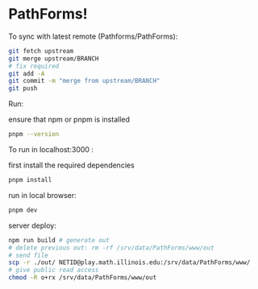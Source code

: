 # PathForms!
To sync with latest remote (Pathforms/PathForms):

```bash
git fetch upstream
git merge upstream/BRANCH
# fix required
git add -A
git commit -m "merge from upstream/BRANCH"
git push
```

Run:

ensure that npm or pnpm is installed

```bash
pnpm --version
```

To run in localhost:3000 :

first install the required dependencies

```bash
pnpm install
```

run in local browser:

```bash
pnpm dev
```

server deploy:

```bash
npm run build # generate out
# delete previous out: rm -rf /srv/data/PathForms/www/out
# send file
scp -r ./out/ NETID@play.math.illinois.edu:/srv/data/PathForms/www/
# give public read access
chmod -R o+rx /srv/data/PathForms/www/out

```
